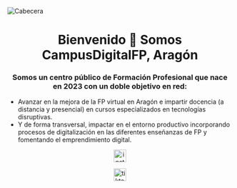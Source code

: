 ![Cabecera](/images/miscelanea/campusdigitalfp-cabecera.png)
<h1 align="center">Bienvenido 👋 Somos CampusDigitalFP, Aragón</h1>
<h3 align="center">Somos un centro público de Formación Profesional que nace en 2023 con un doble objetivo en red:</h3>

* Avanzar en la mejora de la FP virtual en Aragón e impartir docencia (a distancia y presencial) en cursos especializados en tecnologías disruptivas. 
* Y de forma transversal, impactar en el entorno productivo incorporando procesos de digitalización en las diferentes enseñanzas de FP y fomentando el  emprendimiento digital.</h3>

<p align="center">
  <a href="https://www.instagram.com/campusdigitalfp/" target="blank">
    <img align="center" src="https://raw.githubusercontent.com/simple-icons/simple-icons/refs/heads/develop/icons/instagram.svg" alt="instagram" height="28px" width="28px" />
  </a>
<p align="center">

<a href="https://www.instagram.com/campusdigitalfp/" target="blank">
    <img align="center" src="https://raw.githubusercontent.com/simple-icons/simple-icons/refs/heads/develop/icons/tiktok.svg" alt="tiktok" height="28px" width="28px" />
  </a>
</p>
